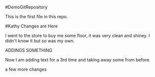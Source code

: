 #DemoGitRepository

This is the first file in this repo.

#Kathy Changes are Here

I went to the store to buy me some floor, it was very clean 
and shiney. I didn't know it but so was my own.

ADDINGS SOMETHING

Now I am adding text for a 3rd time and taking away some from before. 

a few more changes 
